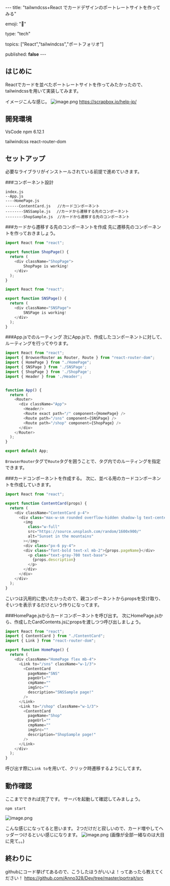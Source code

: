 --- title: "tailwndcss+React でカードデザインのポートレートサイトを作ってみる"

emoji: "💨" 

type: "tech" 

topics: ["React","tailwindcss","ポートフォリオ"] 

published: **false**  ---



## はじめに

Reactでカードを並べたポートレートサイトを作ってみたかったので、tailwindcssを用いて実装してみます。

イメージこんな感じ。
![image.png](https://qiita-image-store.s3.ap-northeast-1.amazonaws.com/0/502798/7a5f18b4-fbea-c319-1e1d-544f08e5db72.png)
https://scrapbox.io/help-jp/

## 開発環境
VsCode
npm 6.12.1

tailwindcss
react-router-dom

## セットアップ
必要なライブラリがインストールされている前提で進めていきます。

###コンポーネント設計

```
index.js
--App.js
----HomePage.js
------ContentCard.js   //カードコンポーネント
--------SNSSample.js　 //カードから遷移する先のコンポーネント
--------ShopSample.js  //カードから遷移する先のコンポーネント
```

###カードから遷移する先のコンポーネントを作成
先に遷移先のコンポーネントを作っておきましょう。

```jsx:ShopPage.js
import React from "react";

export function ShopPage() {
  return (
    <div className="ShopPage">
        ShopPage is working!
    </div>
  );
}

```

```jsx:SNSPage.js
import React from "react";

export function SNSPage() {
  return (
    <div className="SNSPage">
        SNSPage is working!
    </div>
  );
}

```

###App.jsでのルーティング
次にApp.jsで、作成したコンポーネントに対して、ルーティングを行ってやります。

```jsx:App.js
import React from "react";
import { BrowserRouter as Router, Route } from "react-router-dom";
import { HomePage } from "./HomePage";
import { SNSPage } from './SNSPage';
import { ShopPage } from './ShopPage';
import { Header } from './Header';


function App() {
  return (
    <Router>
      <div className="App">
        <Header/>
        <Route exact path="/" component={HomePage} />
        <Route path="/sns" component={SNSPage} />
        <Route path="/shop" component={ShopPage} />
      </div>
    </Router>
  );
}

export default App;

```

`BrowserRouter`タグで`Route`タグを囲うことで、タグ内でのルーティングを指定できます。

###カードコンポーネントを作成する。
次に、並べる用のカードコンポーネントを作成していきます。

```jsx:ContentCard.js
import React from "react";

export function ContentCard(props) {
  return (
    <div className="ContentCard p-4">
      <div class="max-w-sm rounded overflow-hidden shadow-lg text-center">
        <img
          class="w-full"
          src="https://source.unsplash.com/random/1600x900/"
          alt="Sunset in the mountains"
        ></img>
        <div class="px-6 py-4">
        <div class="font-bold text-xl mb-2">{props.pageName}</div>
          <p class="text-gray-700 text-base">
            {props.description}
          </p>
        </div>
      </div>
    </div>
  );
}

```

こいつは汎用的に使いたかったので、親コンポーネントからpropsを受け取り、そいつを表示するだけという作りになってます。

###HomePage.jsからカードコンポーネントを呼び出す。
次にHomePage.jsから、作成したCardContents.jsにpropsを渡しつつ呼び出しましょう。

```jsx:HomePage.js
import React from "react";
import { ContentCard } from "./ContentCard";
import { Link } from "react-router-dom";

export function HomePage() {
  return (
    <div className="HomePage flex mb-4">
      <Link to="/sns" className="w-1/3">
        <ContentCard
          pageName="SNS"
          pageUrl=""
          cmpName=""
          imgSrc=""
          description="SNSSample page!"
        />
      </Link>
      <Link to="/shop" className="w-1/3">
        <ContentCard
          pageName="Shop"
          pageUrl=""
          cmpName=""
          imgSrc=""
          description="ShopSample page!"
        />
      </Link>
    </div>
  );
}

```

呼び出す際に`Link to`を用いて、クリック時遷移するようにしてます。

## 動作確認
ここまでできれば完了です。
サーバを起動して確認してみましょう。

```
npm start
```

![image.png](https://qiita-image-store.s3.ap-northeast-1.amazonaws.com/0/502798/5500fcf4-c172-75ae-5741-1d9683f93e4a.png)

こんな感じになってると思います。
2つだけだと寂しいので、カード増やしてヘッダーつけるといい感じになります。
![image.png](https://qiita-image-store.s3.ap-northeast-1.amazonaws.com/0/502798/46b00403-fa70-1445-c707-01a085e7c708.png)
(画像が全部一緒なのは大目に見て。。)

## 終わりに
githubにコード挙げてあるので、こうしたほうがいいよ！ってあったら教えてください！
https://github.com/Anno328/Dev/tree/master/portrait/src